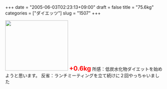 +++
date = "2005-06-03T02:23:13+09:00"
draft = false
title = "75.6kg"
categories = ["ダイエッツ"]
slug = "1507"
+++

<img src="http://ieiriblog.jugem.jp/?image=4179" width="200" height="162" alt="" class="pict" />
<b style="color:red; font-size:20px;">+0.6kg</b>
所感：低炭水化物ダイエットを始めようと思います。
反省：ランチミーティングを立て続けに２回やっちゃいました
